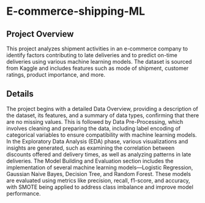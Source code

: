 # E-commerce-shipping-ML
## Project Overview
This project analyzes shipment activities in an e-commerce company to identify factors contributing to late deliveries and to predict on-time deliveries using various machine learning models. The dataset is sourced from Kaggle and includes features such as mode of shipment, customer ratings, product importance, and more.
## Details
The project begins with a detailed Data Overview, providing a description of the dataset, its features, and a summary of data types, confirming that there are no missing values. This is followed by Data Pre-Processing, which involves cleaning and preparing the data, including label encoding of categorical variables to ensure compatibility with machine learning models. In the Exploratory Data Analysis (EDA) phase, various visualizations and insights are generated, such as examining the correlation between discounts offered and delivery times, as well as analyzing patterns in late deliveries. The Model Building and Evaluation section includes the implementation of several machine learning models—Logistic Regression, Gaussian Naive Bayes, Decision Tree, and Random Forest. These models are evaluated using metrics like precision, recall, f1-score, and accuracy, with SMOTE being applied to address class imbalance and improve model performance.
